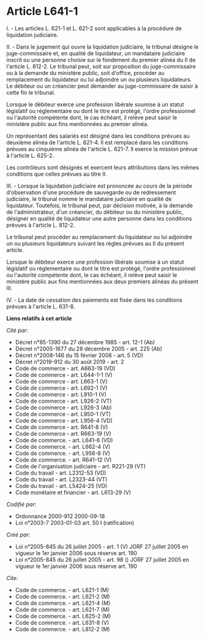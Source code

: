 # Article L641-1

I. - Les articles L. 621-1 et L. 621-2 sont applicables à la procédure de liquidation judiciaire.

II. - Dans le jugement qui ouvre la liquidation judiciaire, le tribunal désigne le juge-commissaire et, en qualité de
liquidateur, un mandataire judiciaire inscrit ou une personne choisie sur le fondement du premier alinéa du II de l'article
L. 812-2. Le tribunal peut, soit sur proposition du juge-commissaire ou à la demande du ministère public, soit d'office,
procéder au remplacement du liquidateur ou lui adjoindre un ou plusieurs liquidateurs. Le débiteur ou un créancier peut
demander au juge-commissaire de saisir à cette fin le tribunal.

Lorsque le débiteur exerce une profession libérale soumise à un statut législatif ou réglementaire ou dont le titre est
protégé, l'ordre professionnel ou l'autorité compétente dont, le cas échéant, il relève peut saisir le ministère public aux
fins mentionnées au premier alinéa.

Un représentant des salariés est désigné dans les conditions prévues au deuxième alinéa de l'article L. 621-4. Il est
remplacé dans les conditions prévues au cinquième alinéa de l'article L. 621-7. Il exerce la mission prévue à l'article L.
625-2.

Les contrôleurs sont désignés et exercent leurs attributions dans les mêmes conditions que celles prévues au titre II.

III. - Lorsque la liquidation judiciaire est prononcée au cours de la période d'observation d'une procédure de sauvegarde ou
de redressement judiciaire, le tribunal nomme le mandataire judiciaire en qualité de liquidateur. Toutefois, le tribunal
peut, par décision motivée, à la demande de l'administrateur, d'un créancier, du débiteur ou du ministère public, désigner en
qualité de liquidateur une autre personne dans les conditions prévues à l'article L. 812-2.

Le tribunal peut procéder au remplacement du liquidateur ou lui adjoindre un ou plusieurs liquidateurs suivant les règles
prévues au II du présent article.

Lorsque le débiteur exerce une profession libérale soumise à un statut législatif ou réglementaire ou dont le titre est
protégé, l'ordre professionnel ou l'autorité compétente dont, le cas échéant, il relève peut saisir le ministère public aux
fins mentionnées aux deux premiers alinéas du présent III.

IV. - La date de cessation des paiements est fixée dans les conditions prévues à l'article L. 631-8.

**Liens relatifs à cet article**

_Cité par_:

  - Décret n°85-1390 du 27 décembre 1985 - art. 12-1 (Ab)
  - Décret n°2005-1677 du 28 décembre 2005 - art. 225 (Ab)
  - Décret n°2008-146 du 15 février 2008 - art. 5 (VD)
  - Décret n°2019-912 du 30 août 2019 - art. 2
  - Code de commerce - art. A663-19 (VD)
  - Code de commerce - art. L644-1-1 (V)
  - Code de commerce - art. L663-1 (V)
  - Code de commerce - art. L692-1 (V)
  - Code de commerce - art. L910-1 (V)
  - Code de commerce - art. L926-2 (VT)
  - Code de commerce - art. L926-3 (Ab)
  - Code de commerce - art. L950-1 (VT)
  - Code de commerce - art. L956-4 (VD)
  - Code de commerce - art. R641-8 (V)
  - Code de commerce - art. R663-19 (V)
  - Code de commerce. - art. L641-6 (VD)
  - Code de commerce. - art. L662-4 (V)
  - Code de commerce. - art. L956-8 (V)
  - Code de commerce. - art. R641-12 (V)
  - Code de l'organisation judiciaire - art. R221-29 (VT)
  - Code du travail - art. L2312-53 (VD)
  - Code du travail - art. L2323-44 (VT)
  - Code du travail - art. L5424-25 (VD)
  - Code monétaire et financier - art. L613-29 (V)

_Codifié par_:

  - Ordonnance 2000-912 2000-09-18
  - Loi n°2003-7 2003-01-03 art. 50 I (ratification)

_Créé par_:

  - Loi n°2005-845 du 26 juillet 2005 - art. 1 (V) JORF 27 juillet 2005 en vigueur le 1er janvier 2006 sous réserve art. 190
  - Loi n°2005-845 du 26 juillet 2005 - art. 98 () JORF 27 juillet 2005 en vigueur le 1er janvier 2006 sous réserve art. 190

_Cite_:

  - Code de commerce. - art. L621-1 (M)
  - Code de commerce. - art. L621-2 (M)
  - Code de commerce. - art. L621-4 (M)
  - Code de commerce. - art. L621-7 (M)
  - Code de commerce. - art. L625-2 (M)
  - Code de commerce. - art. L631-8 (V)
  - Code de commerce. - art. L812-2 (M)
